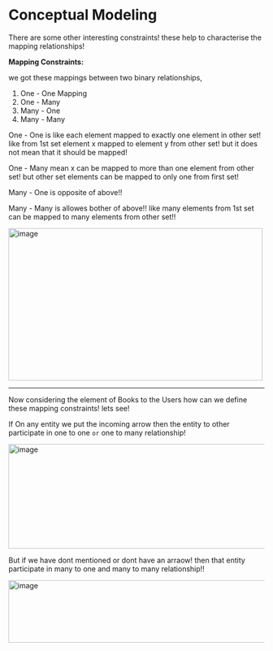 # Conceptual Modeling

There are some other interesting constraints! these help to characterise the mapping relationships!

**Mapping Constraints:**

we got these mappings between two binary relationships,

1. One - One Mapping
2. One - Many
3. Many - One
4. Many - Many


One - One is like each element mapped to exactly one element in other set! like from 1st set element x mapped to element y from other set! but it does not mean that it should be mapped!

One - Many mean x can be mapped to more than one element from other set! but other set elements can be mapped to only one from first set!

Many - One is opposite of above!! 

Many - Many is allowes bother of above!! like many elements from 1st set can be mapped to many elements from other set!!

<img width="500" height="300" alt="image" src="https://github.com/user-attachments/assets/558c2917-cba5-4a91-b9c7-617291fe20ea" />


<hr>

Now considering the element of Books to the Users how can we define these mapping constraints! lets see!

If On any entity we put the incoming arrow then the entity to other participate in one to one `or` one to many relationship!

<img width="1029" height="206" alt="image" src="https://github.com/user-attachments/assets/f53f6de1-bd8b-4368-ac83-181d5762174a" />

But if we have dont mentioned or dont have an arraow! then that entity participate in many to one and many to many relationship!!

<img width="894" height="123" alt="image" src="https://github.com/user-attachments/assets/3ae37348-2baa-4293-bf93-d28f90a7113d" />

